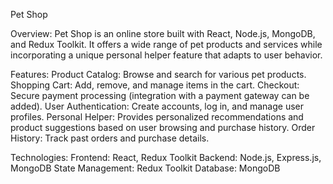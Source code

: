Pet Shop

Overview: 
Pet Shop is an online store built with React, Node.js, MongoDB, and Redux Toolkit. It offers a wide range of pet products and services while incorporating a unique personal helper feature that adapts to user behavior.

Features: 
Product Catalog: Browse and search for various pet products.
Shopping Cart: Add, remove, and manage items in the cart.
Checkout: Secure payment processing (integration with a payment gateway can be added).
User Authentication: Create accounts, log in, and manage user profiles.
Personal Helper: Provides personalized recommendations and product suggestions based on user browsing and purchase history.
Order History: Track past orders and purchase details.

Technologies: 
Frontend: React, Redux Toolkit
Backend: Node.js, Express.js, MongoDB
State Management: Redux Toolkit
Database: MongoDB
